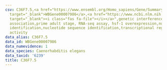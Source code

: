 ```yaml
---
csv: C36F7.5,<a href="https://www.ensembl.org/Homo_sapiens/Gene/Summary?db=core;g=WBGene00007986"
  target="_blank">WBGene00007986</a>,<a href="https://www.ncbi.nlm.nih.gov/pubmed/30894454"
  target="_blank"><i class="fas fa-file"></i></a>",genetic interference,functional
  association,prime adult stage, RNA-seq assay, hsf-1 overexpression,nucleotide sequence
  identification,nucleotide sequence identification,transcriptional regulation,up-regulates
  activity
data_alias: C36F7.5
data_id: WBGene00007986
data_numevidence: 1
data_species: Caenorhabditis elegans
data_taxid: '6239'
title: C36F7.5
---
```

